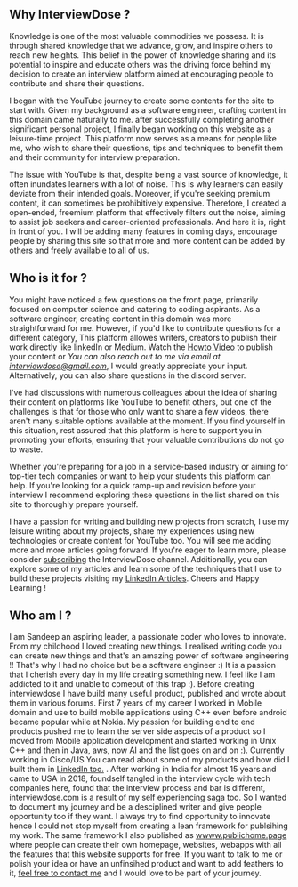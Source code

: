 ## Why InterviewDose ?
Knowledge is one of the most valuable commodities we possess. It is through shared knowledge that we advance, grow, and inspire others to reach new heights. This belief in the power of knowledge sharing and its potential to inspire and educate others was the driving force behind my decision to create an interview platform aimed at encouraging people to contribute and share their questions.

I began with the YouTube journey to create some contents for the site to start with. Given my background as a software engineer, crafting content in this domain came naturally to me. after successfully completing another significant personal project, I finally began working on this website as a leisure-time project. This platform now serves as a means for people like me, who wish to share their questions, tips and techniques to benefit them and their community for interview preparation.

The issue with YouTube is that, despite being a vast source of knowledge, it often inundates learners with a lot of noise. This is why learners can easily deviate from their intended goals. Moreover, if you're seeking premium content, it can sometimes be prohibitively expensive. Therefore, I created a open-ended, freemium platform that effectively filters out the noise, aiming to assist job seekers and career-oriented professionals. And here it is, right in front of you. I will be adding many features in coming days, encourage people by sharing this site so that more and more content can be added by others and freely available to all of us.

## Who is it for ?
You might have noticed a few questions on the front page, primarily focused on computer science and catering to coding aspirants. As a software engineer, creating content in this domain was more straightforward for me. However, if you'd like to contribute questions for a different category, This platform allowes writers, creators to publish their work directly like linkedIn or Medium. Watch the [Howto Video](https://youtu.be/9m_Q54aply0) to publish your content or *You can also reach out to me via email at interviewdose@gmail.com*, I would greatly appreciate your input. Alternatively, you can also share questions in the discord server.

I've had discussions with numerous colleagues about the idea of sharing their content on platforms like YouTube to benefit others, but one of the challenges is that for those who only want to share a few videos, there aren't many suitable options available at the moment. If you find yourself in this situation, rest assured that this platform is here to support you in promoting your efforts, ensuring that your valuable contributions do not go to waste.

Whether you're preparing for a job in a service-based industry or aiming for top-tier tech companies or want to help your students this platform can help. If you're looking for a quick ramp-up and revision before your interview I recommend exploring these questions in the list shared on this site to thoroughly prepare yourself.

I have a passion for writing and building new projects from scratch, I use my leisure writing about my projects, share my experiences using new technologies or create content for YouTube too. You will see me adding more and more articles going forward. If you're eager to learn more, please consider <a href="https://www.youtube.com/c/InterviewDose" target="_blank">subscribing</a> the InterviewDose channel. Additionally, you can explore some of my articles and learn some of the techniques that I use to build these projects visiting my <a href="https://www.linkedin.com/in/sandeepsahoo/recent-activity/articles/" target="_blank">LinkedIn Articles</a>. Cheers and Happy Learning !

## Who am I ?
I am Sandeep an aspiring leader, a passionate coder who loves to innovate. From my childhood I loved creating new things. I realised writing code you can create new things and that's an amazing power of software engineering !! That's why I had no choice but be a software engineer :)  It is a passion that I cherish every day in my life creating something new. I feel like I am addicted to it and unable to comeout of this trap :). Before creating interviewdose I have build many useful product, published and wrote about them in various forums. First 7 years of my career I worked in Mobile domain and use to build mobile applications using C++ even before android became popular while at Nokia. My passion for building end to end products pushed me to learn the server side aspects of a product so I moved from Mobile application development and started working in Unix C++ and then in Java, aws, now AI and the list goes on and on :). Currently working in Cisco/US You can read about some of my products and how did I built them in <a href="https://www.linkedin.com/in/sandeepsahoo/recent-activity/articles/" target="_blank">LinkedIn too.</a> . After working in India for almost 15 years and came to USA in 2018, foundself tangled in the interview cycle with tech companies here, found that the interview process and bar is different,  interviewdose.com is a result of my self experiencing saga too. So I wanted to document my journey and be a desciplined writer and give people opportunity too if they want. I always try to find opportunity to innovate hence I could not stop myself from creating a lean framework for publsihing my work. The same framework I also published as [wwww.publichome.page](wwww.publichome.page) where people can create their own homepage, websites, webapps with all the features that this website supports for free. If you want to talk to me or polish your idea or have an unfinsihed  product and want to add feathers to it, [feel free to contact me](https://publichome.page/contacts) and I would love to be part of your journey.


